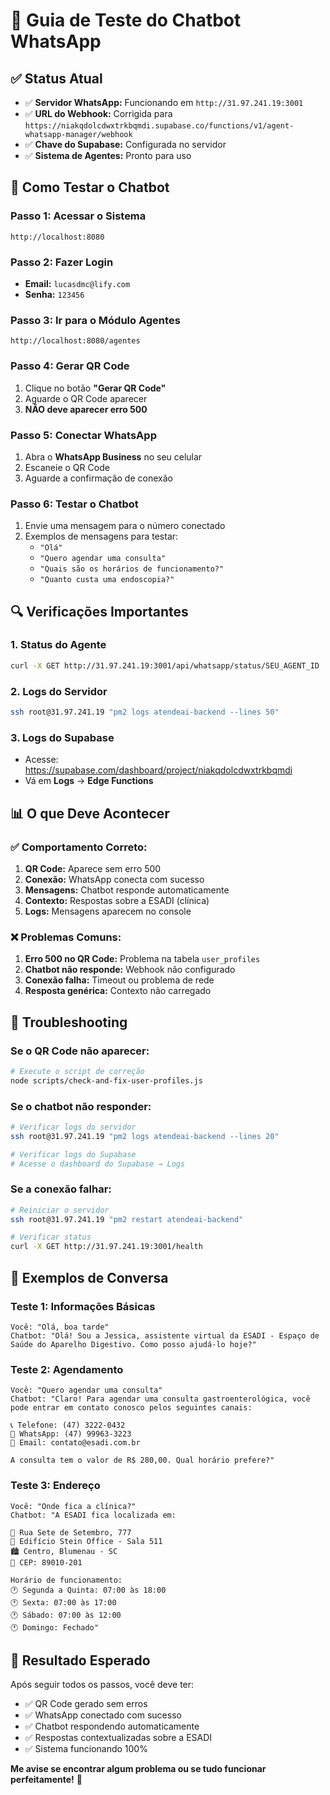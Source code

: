 # 🤖 Guia de Teste do Chatbot WhatsApp

## ✅ Status Atual
- ✅ **Servidor WhatsApp:** Funcionando em `http://31.97.241.19:3001`
- ✅ **URL do Webhook:** Corrigida para `https://niakqdolcdwxtrkbqmdi.supabase.co/functions/v1/agent-whatsapp-manager/webhook`
- ✅ **Chave do Supabase:** Configurada no servidor
- ✅ **Sistema de Agentes:** Pronto para uso

## 🎯 Como Testar o Chatbot

### **Passo 1: Acessar o Sistema**
```
http://localhost:8080
```

### **Passo 2: Fazer Login**
- **Email:** `lucasdmc@lify.com`
- **Senha:** `123456`

### **Passo 3: Ir para o Módulo Agentes**
```
http://localhost:8080/agentes
```

### **Passo 4: Gerar QR Code**
1. Clique no botão **"Gerar QR Code"**
2. Aguarde o QR Code aparecer
3. **NÃO deve aparecer erro 500**

### **Passo 5: Conectar WhatsApp**
1. Abra o **WhatsApp Business** no seu celular
2. Escaneie o QR Code
3. Aguarde a confirmação de conexão

### **Passo 6: Testar o Chatbot**
1. Envie uma mensagem para o número conectado
2. Exemplos de mensagens para testar:
   - `"Olá"`
   - `"Quero agendar uma consulta"`
   - `"Quais são os horários de funcionamento?"`
   - `"Quanto custa uma endoscopia?"`

## 🔍 Verificações Importantes

### **1. Status do Agente**
```bash
curl -X GET http://31.97.241.19:3001/api/whatsapp/status/SEU_AGENT_ID
```

### **2. Logs do Servidor**
```bash
ssh root@31.97.241.19 "pm2 logs atendeai-backend --lines 50"
```

### **3. Logs do Supabase**
- Acesse: https://supabase.com/dashboard/project/niakqdolcdwxtrkbqmdi
- Vá em **Logs** → **Edge Functions**

## 📊 O que Deve Acontecer

### **✅ Comportamento Correto:**
1. **QR Code:** Aparece sem erro 500
2. **Conexão:** WhatsApp conecta com sucesso
3. **Mensagens:** Chatbot responde automaticamente
4. **Contexto:** Respostas sobre a ESADI (clínica)
5. **Logs:** Mensagens aparecem no console

### **❌ Problemas Comuns:**
1. **Erro 500 no QR Code:** Problema na tabela `user_profiles`
2. **Chatbot não responde:** Webhook não configurado
3. **Conexão falha:** Timeout ou problema de rede
4. **Resposta genérica:** Contexto não carregado

## 🔧 Troubleshooting

### **Se o QR Code não aparecer:**
```bash
# Execute o script de correção
node scripts/check-and-fix-user-profiles.js
```

### **Se o chatbot não responder:**
```bash
# Verificar logs do servidor
ssh root@31.97.241.19 "pm2 logs atendeai-backend --lines 20"

# Verificar logs do Supabase
# Acesse o dashboard do Supabase → Logs
```

### **Se a conexão falhar:**
```bash
# Reiniciar o servidor
ssh root@31.97.241.19 "pm2 restart atendeai-backend"

# Verificar status
curl -X GET http://31.97.241.19:3001/health
```

## 📱 Exemplos de Conversa

### **Teste 1: Informações Básicas**
```
Você: "Olá, boa tarde"
Chatbot: "Olá! Sou a Jessica, assistente virtual da ESADI - Espaço de Saúde do Aparelho Digestivo. Como posso ajudá-lo hoje?"
```

### **Teste 2: Agendamento**
```
Você: "Quero agendar uma consulta"
Chatbot: "Claro! Para agendar uma consulta gastroenterológica, você pode entrar em contato conosco pelos seguintes canais:

📞 Telefone: (47) 3222-0432
📱 WhatsApp: (47) 99963-3223
📧 Email: contato@esadi.com.br

A consulta tem o valor de R$ 280,00. Qual horário prefere?"
```

### **Teste 3: Endereço**
```
Você: "Onde fica a clínica?"
Chatbot: "A ESADI fica localizada em:

📍 Rua Sete de Setembro, 777
🏢 Edifício Stein Office - Sala 511
🏙️ Centro, Blumenau - SC
📮 CEP: 89010-201

Horário de funcionamento:
🕐 Segunda a Quinta: 07:00 às 18:00
🕐 Sexta: 07:00 às 17:00
🕐 Sábado: 07:00 às 12:00
🕐 Domingo: Fechado"
```

## 🎉 Resultado Esperado

Após seguir todos os passos, você deve ter:
- ✅ QR Code gerado sem erros
- ✅ WhatsApp conectado com sucesso
- ✅ Chatbot respondendo automaticamente
- ✅ Respostas contextualizadas sobre a ESADI
- ✅ Sistema funcionando 100%

**Me avise se encontrar algum problema ou se tudo funcionar perfeitamente!** 🚀 
